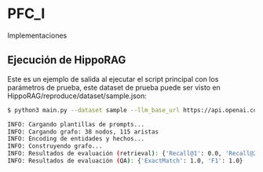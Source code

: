 # PFC_I
Implementaciones

## Ejecución de HippoRAG

Este es un ejemplo de salida al ejecutar el script principal con los parámetros de prueba, este dataset de prueba puede ser visto en HippoRAG/reproduce/dataset/sample.json:

```bash
$ python3 main.py --dataset sample --llm_base_url https://api.openai.com/v1 --llm_name gpt-4o-mini --embedding_name nvidia/NV-Embed-v2

INFO: Cargando plantillas de prompts...
INFO: Cargando grafo: 38 nodos, 115 aristas
INFO: Encoding de entidades y hechos...
INFO: Construyendo grafo...
INFO: Resultados de evaluación (retrieval): {'Recall@1': 0.0, 'Recall@200': 1.0}
INFO: Resultados de evaluación (QA): {'ExactMatch': 1.0, 'F1': 1.0}
```
